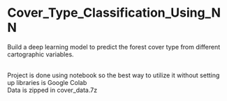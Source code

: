 # Cover_Type_Classification_Using_NN
Build a deep learning model to predict the forest cover type from different cartographic variables.

</br> Project is done using notebook so the best way to utilize it without setting up libraries is Google Colab
</br> Data is zipped in cover_data.7z
